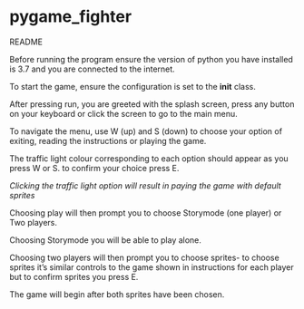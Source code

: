 # pygame_fighter
README

Before running the program ensure the version of python you have installed is 3.7 and you are connected to the internet.

To start the game, ensure the configuration is set to the __init__ class. 

After pressing run, you are greeted with the splash screen, press any button on your keyboard or click the screen to go to the main menu. 

To navigate the menu, use W (up) and S (down) to choose your option of exiting, reading the instructions or playing the game. 

The traffic light colour corresponding to each option should appear as you press W or S. to confirm your choice press E. 

*Clicking the traffic light option will result in paying the game with default sprites*

Choosing play will then prompt you to choose Storymode (one player) or Two players.

Choosing Storymode you will be able to play alone. 

Choosing two players will then prompt you to choose sprites- to choose sprites it’s similar 
controls to the game shown in instructions for each player but to confirm sprites you press E. 

The game will begin after both sprites have been chosen.
